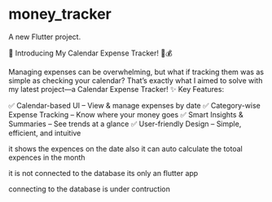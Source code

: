 # money_tracker

A new Flutter project.

🚀 Introducing My Calendar Expense Tracker! 📅💰

Managing expenses can be overwhelming, but what if tracking them was as simple as checking your calendar? That’s exactly what I aimed to solve with my latest project—a Calendar Expense Tracker!
✨ Key Features:

✅ Calendar-based UI – View & manage expenses by date
✅ Category-wise Expense Tracking – Know where your money goes
✅ Smart Insights & Summaries – See trends at a glance
✅ User-friendly Design – Simple, efficient, and intuitive

it shows the expences on the date also it can auto calculate the totoal expences in the month



it is not connected to the database its only an flutter app 

connecting to the database is under contruction
